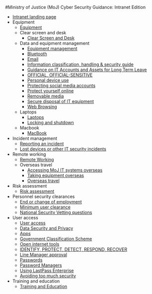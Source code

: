 #Ministry of Justice (MoJ) Cyber Security Guidance: Intranet Edition

* [Intranet landing page](intranet-landing-page.md)
* Equipment
    -   [Equipment](equipment.md)
    -   Clear screen and desk
        -   [Clear Screen and Desk](clear-screen-and-desk.md)
    -   Data and equipment management
        -   [Equipment management](equipment-management.md)
        -   [Bluetooth](bluetooth.md)
        -   [Email](email.md)
        -   [Information classification, handling & security guide](information-classification-handling-and-security-guide.md)
        -   [Guidance on IT Accounts and Assets for Long Term Leave](long-term-leave.md)
        -   [OFFICIAL, OFFICIAL-SENSITIVE](official-official-sensitive.md)
        -   [Personal device use](personal-devices.md)
        -   [Protecting social media accounts](protecting-social-media-accounts.md)
        -   [Protect yourself online](protect-yourself-online.md)
        -   [Removable media](removable-media.md)
        -   [Secure disposal of IT equipment](secure-disposal-of-it-equipment.md)
        -   [Web Browsing](web-browsing.md)
    -   Laptops
        -   [Laptops](laptops.md)
        -   [Locking and shutdown](locking-and-shutdown.md)
    -   Macbook
        -   [MacBook](policies-for-macbook-users.md)
* Incident management
    -   [Reporting an incident](reporting-an-incident.md)
    -   [Lost devices or other IT security incidents](lost-devices-incidents.md)
* Remote working
    -   [Remote Working](remote-working.md)
    -   Overseas travel
        -   [Accessing MoJ IT systems overseas](accessing-moj-it-systems-from-overseas.md)
        -   [Taking equipment overseas](general-advice-on-taking-equipment-overseas.md)
        -   [Overseas travel](overseas-travel.md)
* Risk assessment
    -   [Risk assessment](risk-reviews.md)
* Personnel security clearances
    -   [End or change of employment](end-or-change-of-employment.md)
    -   [Minimum user clearance](minimum-user-clearance-requirements-guide.md)
    -   [National Security Vetting questions](national-security-vetting-questions.md)
* User access
    -   [User access](acceptable-use.md)
    -   [Data Security and Privacy](data-security-and-privacy.md)
    -   [Apps](general-user-video-and-messaging-apps-guidance.md)
    -   [Government Classification Scheme](government-classification-scheme.md)
    -   [Open internet tools](guidance-for-using-open-internet-tools.md)
    -   [IDENTIFY, PROTECT, DETECT, RESPOND, RECOVER](identify-protect-detect-respond-recover.md)
    -   [Line Manager approval](line-manager-approval.md)
    -   [Passwords](passwords.md)
    -   [Password Managers](password-managers.md)
    -   [Using LastPass Enterprise](using-lastpass.md)
    -   [Avoiding too much security](setecastronomy.md)
* Training and education
    -   [Training and Education](training-and-education.md)

